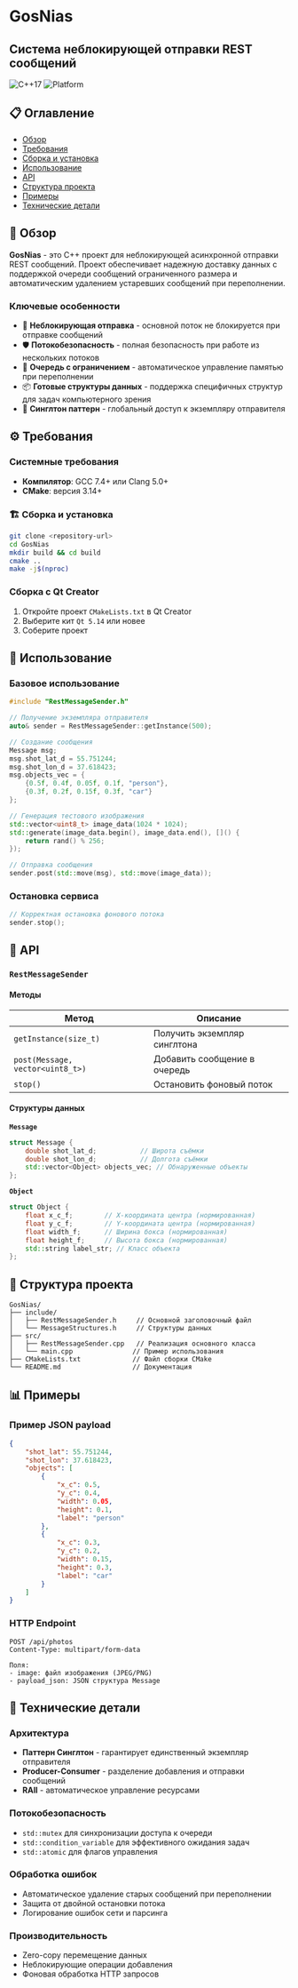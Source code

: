 # GosNias 
## Система неблокирующей отправки REST сообщений

![C++17](https://img.shields.io/badge/C++-17-blue.svg)
![Platform](https://img.shields.io/badge/Platform-Linux-green.svg)

## 📋 Оглавление

- [Обзор](#-обзор)
- [Требования](#требования)
- [Сборка и установка](#сборка-и-установка)
- [Использование](#использование)
- [API](#api)
- [Структура проекта](#структура-проекта)
- [Примеры](#примеры)
- [Технические детали](#технические-детали)

## 🎯 Обзор

**GosNias** - это  C++  проект для неблокирующей асинхронной отправки REST сообщений. Проект обеспечивает надежную доставку данных с поддержкой очереди сообщений ограниченного размера и автоматическим удалением устаревших сообщений при переполнении.

### Ключевые особенности

- 🚀 **Неблокирующая отправка** - основной поток не блокируется при отправке сообщений
- 🛡️ **Потокобезопасность** - полная безопасность при работе из нескольких потоков
- 💾 **Очередь с ограничением** - автоматическое управление памятью при переполнении
- 📦 **Готовые структуры данных** - поддержка специфичных структур для задач компьютерного зрения
- 🔧 **Синглтон паттерн** - глобальный доступ к экземпляру отправителя

## ⚙️ Требования

### Системные требования
- **Компилятор**: GCC 7.4+ или Clang 5.0+
- **CMake**: версия 3.14+

### 🏗️ Сборка и установка

```bash
git clone <repository-url>
cd GosNias
mkdir build && cd build
cmake ..
make -j$(nproc)
```

### Сборка с Qt Creator
1. Откройте проект `CMakeLists.txt` в Qt Creator
2. Выберите кит `Qt 5.14` или новее
3. Соберите проект

## 🚀 Использование

### Базовое использование
```cpp
#include "RestMessageSender.h"

// Получение экземпляра отправителя
auto& sender = RestMessageSender::getInstance(500);

// Создание сообщения
Message msg;
msg.shot_lat_d = 55.751244;
msg.shot_lon_d = 37.618423;
msg.objects_vec = {
    {0.5f, 0.4f, 0.05f, 0.1f, "person"},
    {0.3f, 0.2f, 0.15f, 0.3f, "car"}
};

// Генерация тестового изображения
std::vector<uint8_t> image_data(1024 * 1024);
std::generate(image_data.begin(), image_data.end(), []() { 
    return rand() % 256; 
});

// Отправка сообщения
sender.post(std::move(msg), std::move(image_data));
```

### Остановка сервиса
```cpp
// Корректная остановка фонового потока
sender.stop();
```

## 📡 API

### `RestMessageSender`

#### Методы

| Метод | Описание |
|-------|-----------|
| `getInstance(size_t)` | Получить экземпляр синглтона |
| `post(Message, vector<uint8_t>)` | Добавить сообщение в очередь |
| `stop()` | Остановить фоновый поток |

#### Структуры данных

**`Message`**
```cpp
struct Message {
    double shot_lat_d;           // Широта съёмки
    double shot_lon_d;           // Долгота съёмки  
    std::vector<Object> objects_vec; // Обнаруженные объекты
};
```

**`Object`**
```cpp
struct Object {
    float x_c_f;        // X-координата центра (нормированная)
    float y_c_f;        // Y-координата центра (нормированная)
    float width_f;      // Ширина бокса (нормированная)
    float height_f;     // Высота бокса (нормированная)
    std::string label_str; // Класс объекта
};
```

## 📁 Структура проекта

```
GosNias/
├── include/
│   ├── RestMessageSender.h     // Основной заголовочный файл
│   └── MessageStructures.h     // Структуры данных
├── src/
│   ├── RestMessageSender.cpp   // Реализация основного класса
│   └── main.cpp               // Пример использования
├── CMakeLists.txt             // Файл сборки CMake
└── README.md                  // Документация
```

## 📊 Примеры

### Пример JSON payload
```json
{
    "shot_lat": 55.751244,
    "shot_lon": 37.618423,
    "objects": [
        {
            "x_c": 0.5,
            "y_c": 0.4, 
            "width": 0.05,
            "height": 0.1,
            "label": "person"
        },
        {
            "x_c": 0.3,
            "y_c": 0.2,
            "width": 0.15,
            "height": 0.3, 
            "label": "car"
        }
    ]
}
```

### HTTP Endpoint
```
POST /api/photos
Content-Type: multipart/form-data

Поля:
- image: файл изображения (JPEG/PNG)
- payload_json: JSON структура Message
```

## 🔧 Технические детали

### Архитектура
- **Паттерн Синглтон** - гарантирует единственный экземпляр отправителя
- **Producer-Consumer** - разделение добавления и отправки сообщений
- **RAII** - автоматическое управление ресурсами

### Потокобезопасность
- `std::mutex` для синхронизации доступа к очереди
- `std::condition_variable` для эффективного ожидания задач
- `std::atomic` для флагов управления

### Обработка ошибок
- Автоматическое удаление старых сообщений при переполнении
- Защита от двойной остановки потока
- Логирование ошибок сети и парсинга

### Производительность
- Zero-copy перемещение данных
- Неблокирующие операции добавления
- Фоновая обработка HTTP запросов


